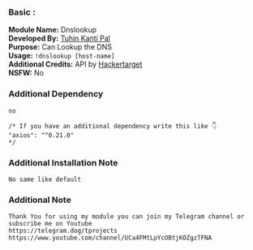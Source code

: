 ### Basic :
**Module Name:** Dnslookup<br>
**Developed By:** [Tuhin Kanti Pal](https://github.com/cachecleanerjeet "Tuhin Kanti Pal")<br>
**Purpose:** Can Lookup the DNS<br>
**Usage:** <code>!dnslookup [host-name]</code><br>
**Additional Credits:** API by [Hackertarget](https://hackertarget.com "Hackertarget")<br>
**NSFW:** No

### Additional Dependency

```
no

/* If you have an additional dependency write this like 👇
"axios": "^0.21.0"
*/
```

### Additional Installation Note

```
No same like default
```

### Additional Note

```
Thank You for using my module you can join my Telegram channel or subscribe me on Youtube
https://telegram.dog/tprojects
https://www.youtube.com/channel/UCa4FMtLpYcOBtjKOZgzTFNA
```
